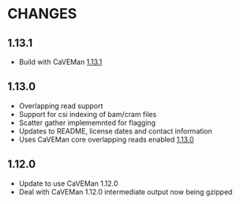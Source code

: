 # CHANGES

## 1.13.1

* Build with CaVEMan [1.13.1](https://github.com/cancerit/CaVEMan/releases/tag/1.13.1)

## 1.13.0

* Overlapping read support
* Support for csi indexing of bam/cram files
* Scatter gather implememnted for flagging
* Updates to README, license dates and contact information
* Uses CaVEMan core overlapping reads enabled [1.13.0](https://github.com/cancerit/CaVEMan/releases/tag/1.13.0)

## 1.12.0

* Update to use CaVEMan 1.12.0
* Deal with CaVEMan 1.12.0 intermediate output now being gzipped
